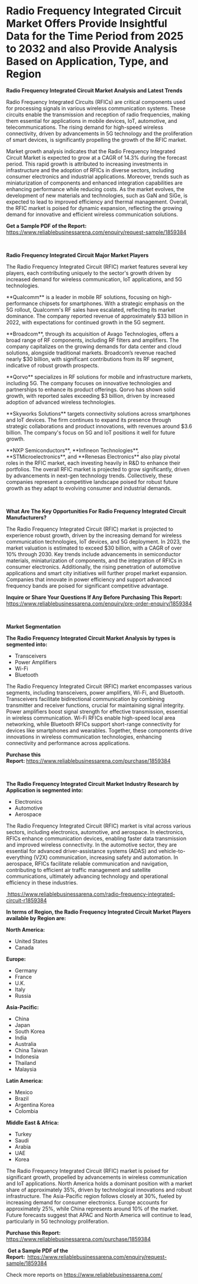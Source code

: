 <p><h1>Radio Frequency Integrated Circuit Market Offers Provide Insightful Data for the Time Period from 2025 to 2032 and also Provide Analysis Based on Application, Type, and Region</h1></p><p><strong>Radio Frequency Integrated Circuit Market Analysis and Latest Trends</strong></p>
<p><p>Radio Frequency Integrated Circuits (RFICs) are critical components used for processing signals in various wireless communication systems. These circuits enable the transmission and reception of radio frequencies, making them essential for applications in mobile devices, IoT, automotive, and telecommunications. The rising demand for high-speed wireless connectivity, driven by advancements in 5G technology and the proliferation of smart devices, is significantly propelling the growth of the RFIC market.</p><p>Market growth analysis indicates that the Radio Frequency Integrated Circuit Market is expected to grow at a CAGR of 14.3% during the forecast period. This rapid growth is attributed to increasing investments in infrastructure and the adoption of RFICs in diverse sectors, including consumer electronics and industrial applications. Moreover, trends such as miniaturization of components and enhanced integration capabilities are enhancing performance while reducing costs. As the market evolves, the development of new materials and technologies, such as GaN and SiGe, is expected to lead to improved efficiency and thermal management. Overall, the RFIC market is poised for dynamic expansion, reflecting the growing demand for innovative and efficient wireless communication solutions.</p></p>
<p><strong>Get a Sample PDF of the Report:&nbsp;</strong> <a href="https://www.reliablebusinessarena.com/enquiry/request-sample/1859384?utm_campaign=2531&utm_medium=2&utm_source=Github&utm_content=ia&utm_term=06042025&utm_id=radio-frequency-integrated-circuit">https://www.reliablebusinessarena.com/enquiry/request-sample/1859384</a></p>
<p>&nbsp;</p>
<p><strong>Radio Frequency Integrated Circuit Major Market Players</strong></p>
<p><p>The Radio Frequency Integrated Circuit (RFIC) market features several key players, each contributing uniquely to the sector's growth driven by increased demand for wireless communication, IoT applications, and 5G technologies.</p><p>**Qualcomm** is a leader in mobile RF solutions, focusing on high-performance chipsets for smartphones. With a strategic emphasis on the 5G rollout, Qualcomm's RF sales have escalated, reflecting its market dominance. The company reported revenue of approximately $33 billion in 2022, with expectations for continued growth in the 5G segment.</p><p>**Broadcom**, through its acquisition of Avago Technologies, offers a broad range of RF components, including RF filters and amplifiers. The company capitalizes on the growing demands for data center and cloud solutions, alongside traditional markets. Broadcom’s revenue reached nearly $30 billion, with significant contributions from its RF segment, indicative of robust growth prospects.</p><p>**Qorvo** specializes in RF solutions for mobile and infrastructure markets, including 5G. The company focuses on innovative technologies and partnerships to enhance its product offerings. Qorvo has shown solid growth, with reported sales exceeding $3 billion, driven by increased adoption of advanced wireless technologies.</p><p>**Skyworks Solutions** targets connectivity solutions across smartphones and IoT devices. The firm continues to expand its presence through strategic collaborations and product innovations, with revenues around $3.6 billion. The company's focus on 5G and IoT positions it well for future growth.</p><p>**NXP Semiconductors**, **Infineon Technologies**, **STMicroelectronics**, and **Renesas Electronics** also play pivotal roles in the RFIC market, each investing heavily in R&D to enhance their portfolios. The overall RFIC market is projected to grow significantly, driven by advancements in next-gen technology trends. Collectively, these companies represent a competitive landscape poised for robust future growth as they adapt to evolving consumer and industrial demands.</p></p>
<p>&nbsp;</p>
<p><strong>What Are The Key Opportunities For Radio Frequency Integrated Circuit Manufacturers?</strong></p>
<p><p>The Radio Frequency Integrated Circuit (RFIC) market is projected to experience robust growth, driven by the increasing demand for wireless communication technologies, IoT devices, and 5G deployment. In 2023, the market valuation is estimated to exceed $30 billion, with a CAGR of over 10% through 2030. Key trends include advancements in semiconductor materials, miniaturization of components, and the integration of RFICs in consumer electronics. Additionally, the rising penetration of automotive applications and smart city initiatives will further propel market expansion. Companies that innovate in power efficiency and support advanced frequency bands are poised for significant competitive advantage.</p></p>
<p><strong>Inquire or Share Your Questions If Any Before Purchasing This Report:</strong> <a href="https://www.reliablebusinessarena.com/enquiry/pre-order-enquiry/1859384?utm_campaign=2531&utm_medium=2&utm_source=Github&utm_content=ia&utm_term=06042025&utm_id=radio-frequency-integrated-circuit">https://www.reliablebusinessarena.com/enquiry/pre-order-enquiry/1859384</a></p>
<p>&nbsp;</p>
<p><strong>Market Segmentation</strong></p>
<p><strong>The Radio Frequency Integrated Circuit Market Analysis by types is segmented into:</strong></p>
<p><ul><li>Transceivers</li><li>Power Amplifiers</li><li>Wi-Fi</li><li>Bluetooth</li></ul></p>
<p><p>The Radio Frequency Integrated Circuit (RFIC) market encompasses various segments, including transceivers, power amplifiers, Wi-Fi, and Bluetooth. Transceivers facilitate bidirectional communication by combining transmitter and receiver functions, crucial for maintaining signal integrity. Power amplifiers boost signal strength for effective transmission, essential in wireless communication. Wi-Fi RFICs enable high-speed local area networking, while Bluetooth RFICs support short-range connectivity for devices like smartphones and wearables. Together, these components drive innovations in wireless communication technologies, enhancing connectivity and performance across applications.</p></p>
<p><strong>Purchase this Report:&nbsp;</strong><a href="https://www.reliablebusinessarena.com/purchase/1859384?utm_campaign=2531&utm_medium=2&utm_source=Github&utm_content=ia&utm_term=06042025&utm_id=radio-frequency-integrated-circuit">https://www.reliablebusinessarena.com/purchase/1859384</a></p>
<p>&nbsp;</p>
<p><strong>The Radio Frequency Integrated Circuit Market Industry Research by Application is segmented into:</strong></p>
<p><ul><li>Electronics</li><li>Automotive</li><li>Aerospace</li></ul></p>
<p><p>The Radio Frequency Integrated Circuit (RFIC) market is vital across various sectors, including electronics, automotive, and aerospace. In electronics, RFICs enhance communication devices, enabling faster data transmission and improved wireless connectivity. In the automotive sector, they are essential for advanced driver-assistance systems (ADAS) and vehicle-to-everything (V2X) communication, increasing safety and automation. In aerospace, RFICs facilitate reliable communication and navigation, contributing to efficient air traffic management and satellite communications, ultimately advancing technology and operational efficiency in these industries.</p></p>
<p><a href="https://www.reliablebusinessarena.com/radio-frequency-integrated-circuit-r1859384?utm_campaign=2531&utm_medium=2&utm_source=Github&utm_content=ia&utm_term=06042025&utm_id=radio-frequency-integrated-circuit">&nbsp;https://www.reliablebusinessarena.com/radio-frequency-integrated-circuit-r1859384</a></p>
<p><strong>In terms of Region, the Radio Frequency Integrated Circuit Market Players available by Region are:</strong></p>
<p>
    <p> <strong> North America: </strong>
        <ul>
            <li>United States</li>
            <li>Canada</li>
        </ul>
        </p> 
    <p> <strong> Europe: </strong>
        <ul>
            <li>Germany</li>
            <li>France</li>
            <li>U.K.</li>
            <li>Italy</li>
            <li>Russia</li>
        </ul>
        </p> 
    <p> <strong> Asia-Pacific: </strong>
        <ul>
            <li>China</li>
            <li>Japan</li>
            <li>South Korea</li>
            <li>India</li>
            <li>Australia</li>
            <li>China Taiwan</li>
            <li>Indonesia</li>
            <li>Thailand</li>
            <li>Malaysia</li>
        </ul>
        </p> 
    <p> <strong> Latin America: </strong>
        <ul>
            <li>Mexico</li>
            <li>Brazil</li>
            <li>Argentina Korea</li>
            <li>Colombia</li>
        </ul>
        </p> 
    <p> <strong> Middle East & Africa: </strong>
        <ul>
            <li>Turkey</li>
            <li>Saudi</li>
            <li>Arabia</li>
            <li>UAE</li>
            <li>Korea</li>
        </ul>
    </p>
    </p>
<p><p>The Radio Frequency Integrated Circuit (RFIC) market is poised for significant growth, propelled by advancements in wireless communication and IoT applications. North America holds a dominant position with a market share of approximately 35%, driven by technological innovations and robust infrastructure. The Asia-Pacific region follows closely at 30%, fueled by increasing demand for consumer electronics. Europe accounts for approximately 25%, while China represents around 10% of the market. Future forecasts suggest that APAC and North America will continue to lead, particularly in 5G technology proliferation.</p></p>
<p><strong>Purchase this Report: </strong><a href="https://www.reliablebusinessarena.com/purchase/1859384?utm_campaign=2531&utm_medium=2&utm_source=Github&utm_content=ia&utm_term=06042025&utm_id=radio-frequency-integrated-circuit">https://www.reliablebusinessarena.com/purchase/1859384</a></p>
<p>&nbsp;<strong>Get a Sample PDF of the Report:&nbsp;&nbsp;</strong><a href="https://www.reliablebusinessarena.com/enquiry/request-sample/1859384?utm_campaign=2531&utm_medium=2&utm_source=Github&utm_content=ia&utm_term=06042025&utm_id=radio-frequency-integrated-circuit">https://www.reliablebusinessarena.com/enquiry/request-sample/1859384</a></p>
<p><strong></strong></p>
<p>Check more reports on <a href="https://www.reliablebusinessarena.com/?utm_campaign=2531&utm_medium=2&utm_source=Github&utm_content=ia&utm_term=06042025&utm_id=radio-frequency-integrated-circuit">https://www.reliablebusinessarena.com/</a></p>